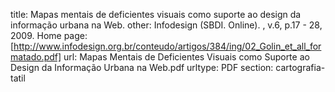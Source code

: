 title: Mapas mentais de deficientes visuais como suporte ao design da informação urbana na Web.
other:  Infodesign (SBDI. Online). , v.6, p.17 - 28, 2009. Home page: [http://www.infodesign.org.br/conteudo/artigos/384/ing/02_Golin_et_all_formatado.pdf]
url: Mapas Mentais de Deficientes Visuais como Suporte ao Design da Informação Urbana na Web.pdf
urltype: PDF
section: cartografia-tatil
